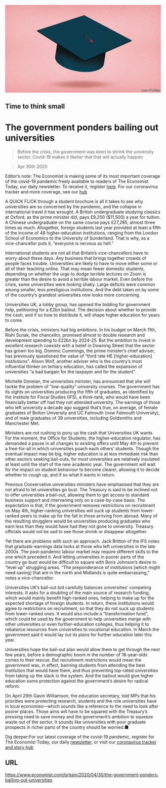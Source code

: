 ![](./images/20200502_BRD001_0.jpg)

## Time to think small

# The government ponders bailing out universities

> Before the crisis, the government was keen to shrink the university sector. Covid-19 makes it likelier that that will actually happen

> Apr 30th 2020

Editor’s note: The Economist is making some of its most important coverage of the covid-19 pandemic freely available to readers of The Economist Today, our daily newsletter. To receive it, register [here](https://www.economist.com//newslettersignup). For our coronavirus tracker and more coverage, see our [hub](https://www.economist.com//coronavirus)

A QUICK FLICK through a student brochure is all it takes to see why universities are so concerned by the pandemic, and the collapse in international travel it has wrought. A British undergraduate studying classics at Oxford, as the prime minister did, pays £9,250 ($11,500) a year for tuition. A Chinese undergraduate on the same course pays £27,285, almost three times as much. Altogether, foreign students last year provided at least a fifth of the income of 48 higher-education institutions, ranging from the London School of Economics to the University of Sunderland. That is why, as a vice-chancellor puts it, “everyone is nervous as hell.”

International students are not all that Britain’s vice-chancellors have to worry about these days. Any business that brings together crowds of people faces trouble. Universities are likely to have to move either some or all of their teaching online. That may mean fewer domestic students, depending on whether the urge to dodge terrible lectures on Zoom is greater than the desire to avoid a terrible labour market. Even before the crisis, some universities were looking shaky. Large deficits were common among smaller, less prestigious institutions. And the debt taken on by some of the country’s grandest universities now looks more concerning.

Universities UK, a lobby group, has opened the bidding for government help, petitioning for a £2bn bailout. The decision about whether to provide the cash, and if so how to distribute it, will shape higher education for years to come.

Before the crisis, ministers had big ambitions. In his budget on March 11th, Rishi Sunak, the chancellor, promised almost to double research and development spending to £22bn by 2024-25. But the ambition to invest in excellent research coexists with a belief in Downing Street that the sector has grown too big. Dominic Cummings, the prime minister’s chief adviser, has previously questioned the value of “third rate HE [higher-education] institutions”. Alison Wolf, another adviser who is the country’s most influential thinker on tertiary education, has called the expansion of universities “a bad bargain for the taxpayer and for the student”.

Michelle Donelan, the universities minister, has announced that she will tackle the problem of “low-quality” university courses. The government has its sights on universities producing the fifth of graduates, as identified by the Institute for Fiscal Studies (IFS), a think-tank, who would have been financially better off had they not attended university. The earnings of those who left university a decade ago suggest that’s true, on average, of female graduates of Bolton University and UC Falmouth (now Falmouth University), and of male graduates of 39 universities, including Goldsmiths and Manchester Met.

Ministers are not rushing to pony up the cash that Universities UK wants. For the moment, the Office for Students, the higher-education regulator, has demanded a pause in all changes to existing offers until May 4th to prevent a free-for-all in which universities poach each others’ students. Though the eventual impact may be big, higher education is at less immediate risk than other sectors seeking bail-outs, for most universities are relatively insulated at least until the start of the new academic year. The government will wait for the impact on student behaviour to become clearer, allowing it to decide whether to cough up, and if so what it wants in return.

Previous Conservative universities ministers have emphasised that they are not afraid to let universities go bust. The Treasury is said to be inclined not to offer universities a bail-out, allowing them to get access to standard business support and intervening only on a case-by-case basis. The expectation is that, if the government removes restrictions on recruitment on May 4th, higher-ranking universities will suck up students from lower-ranked peers to make up for the fall in those arriving from abroad. Many of the resulting strugglers would be universities producing graduates who earn less than they would have had they not gone to university. Treasury officials would not be sad to see those shrink or disappear altogether.

Yet there are problems with such an approach. Jack Britton of the IFS notes that graduate-earnings data looks at those who left universities in the late 2000s. The post-pandemic labour market may require different skills to the one which preceded it. And letting universities in poorer parts of the country go bust would be difficult to square with Boris Johnson’s desire to “level up” struggling areas. “The preponderance of institutions [which might need saving] that are in the north and Midlands is quite embarrassing,” notes a vice-chancellor.

Universities UK’s bail-out bid carefully balances universities’ competing interests. It asks for a doubling of the main source of research funding, which would mainly benefit high-ranked ones, helping to make up for the expected shortage of foreign students. In return, these institutions would agree to restrictions on recruitment, so that they do not suck up students from lower-ranked ones. It would also include a “transformation fund”, which could be used by the government to help universities merge with other universities or even further-education colleges, thus helping it to rebalance resources from universities to vocational education. In March the government said it would lay out its plans for further education later this year.

Universities hope the bail-out plan would allow them to get through the next few years, before a demographic boom in the number of 18-year-olds comes to their rescue. But recruitment restrictions would mean the government was, in effect, banning students from attending the best institution that would have them, and thus preventing top-rated universities from taking up the slack in the system. And the bailout would give higher education some protection against the government’s desire for radical reform.

On April 29th Gavin Williamson, the education secretary, told MPs that his priorities were protecting research, students and the role universities have in local economies—which sounds like a reference to the need to look after poorer places. Those aims will have to be squared with the Treasury’s pressing need to save money and the government’s ambition to squeeze waste out of the sector. It sounds like universities with poor graduate prospects in richer parts of the country should be worried.■

Dig deeper:For our latest coverage of the covid-19 pandemic, register for The Economist Today, our daily [newsletter](https://www.economist.com//newslettersignup), or visit our [coronavirus tracker and story hub](https://www.economist.com//coronavirus)

## URL

https://www.economist.com/britain/2020/04/30/the-government-ponders-bailing-out-universities
